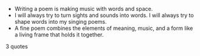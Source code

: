  - Writing a poem is making music with words and space.
 - I will always try to turn sights and sounds into words. I will always try to shape words into my singing poems.
 - A fine poem combines the elements of meaning, music, and a form like a living frame that holds it together.

3 quotes